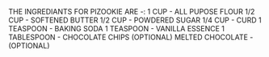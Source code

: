 THE INGREDIANTS FOR PIZOOKIE ARE -:
1 CUP - ALL PUPOSE FLOUR
1/2 CUP - SOFTENED BUTTER 
1/2 CUP - POWDERED SUGAR
1/4 CUP - CURD 
1 TEASPOON - BAKING SODA
1 TEASPOON - VANILLA ESSENCE 
1 TABLESPOON - CHOCOLATE CHIPS (OPTIONAL)
MELTED CHOCOLATE - (OPTIONAL)